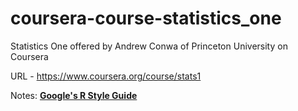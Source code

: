 coursera-course-statistics_one
==============================

Statistics One offered by Andrew Conwa of Princeton University on Coursera

URL - https://www.coursera.org/course/stats1

Notes:
[**Google's R Style Guide**](http://google-styleguide.googlecode.com/svn/trunk/google-r-style.html)